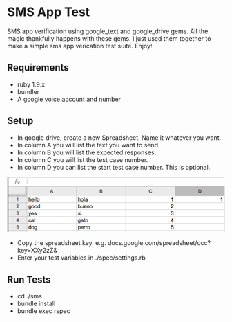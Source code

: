 SMS App Test
============

SMS app verification using google_text and google_drive gems. All the magic thankfully happens with these gems. I just used them together to make a simple sms app verication test suite. Enjoy!

## Requirements
- ruby 1.9.x
- bundler
- A google voice account and number

## Setup
- In google drive, create a new Spreadsheet. Name it whatever you want.
- In column A you will list the text you want to send.
- In column B you will list the expected responses.
- In column C you will list the test case number.
- In column D you can list the start test case number. This is optional.

![Alt text](https://github.com/isonic1/sms/blob/master/gdoc.png?raw=true)

- Copy the spreadsheet key. e.g. docs.google.com/spreadsheet/ccc?key=XXy2zZ&
- Enter your test variables in ./spec/settings.rb 

## Run Tests
- cd ./sms
- bundle install
- bundle exec rspec
